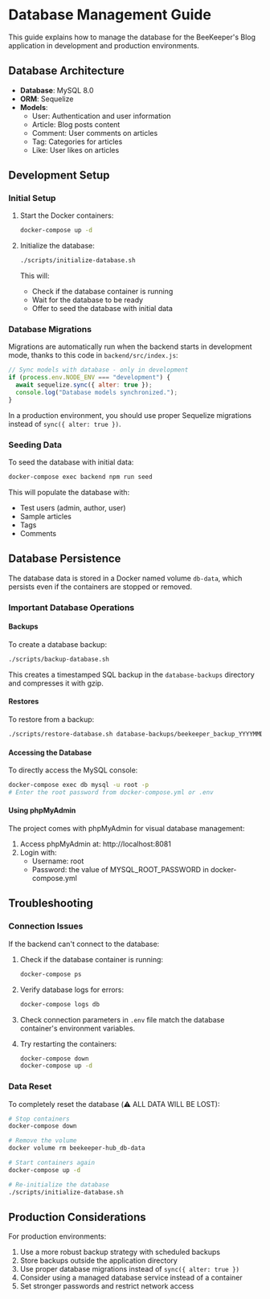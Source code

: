# Database Management Guide

This guide explains how to manage the database for the BeeKeeper's Blog application in development and production environments.

## Database Architecture

- **Database**: MySQL 8.0
- **ORM**: Sequelize
- **Models**:
  - User: Authentication and user information
  - Article: Blog posts content
  - Comment: User comments on articles
  - Tag: Categories for articles
  - Like: User likes on articles

## Development Setup

### Initial Setup

1. Start the Docker containers:
   ```bash
   docker-compose up -d
   ```

2. Initialize the database:
   ```bash
   ./scripts/initialize-database.sh
   ```
   This will:
   - Check if the database container is running
   - Wait for the database to be ready
   - Offer to seed the database with initial data

### Database Migrations

Migrations are automatically run when the backend starts in development mode, thanks to this code in `backend/src/index.js`:

```javascript
// Sync models with database - only in development
if (process.env.NODE_ENV === "development") {
  await sequelize.sync({ alter: true });
  console.log("Database models synchronized.");
}
```

In a production environment, you should use proper Sequelize migrations instead of `sync({ alter: true })`.

### Seeding Data

To seed the database with initial data:

```bash
docker-compose exec backend npm run seed
```

This will populate the database with:
- Test users (admin, author, user)
- Sample articles
- Tags
- Comments

## Database Persistence

The database data is stored in a Docker named volume `db-data`, which persists even if the containers are stopped or removed.

### Important Database Operations

#### Backups

To create a database backup:

```bash
./scripts/backup-database.sh
```

This creates a timestamped SQL backup in the `database-backups` directory and compresses it with gzip.

#### Restores

To restore from a backup:

```bash
./scripts/restore-database.sh database-backups/beekeeper_backup_YYYYMMDD_HHMMSS.sql[.gz]
```

#### Accessing the Database

To directly access the MySQL console:

```bash
docker-compose exec db mysql -u root -p
# Enter the root password from docker-compose.yml or .env
```

#### Using phpMyAdmin

The project comes with phpMyAdmin for visual database management:

1. Access phpMyAdmin at: http://localhost:8081
2. Login with:
   - Username: root
   - Password: the value of MYSQL_ROOT_PASSWORD in docker-compose.yml

## Troubleshooting

### Connection Issues

If the backend can't connect to the database:

1. Check if the database container is running:
   ```bash
   docker-compose ps
   ```

2. Verify database logs for errors:
   ```bash
   docker-compose logs db
   ```

3. Check connection parameters in `.env` file match the database container's environment variables.

4. Try restarting the containers:
   ```bash
   docker-compose down
   docker-compose up -d
   ```

### Data Reset

To completely reset the database (⚠️ ALL DATA WILL BE LOST):

```bash
# Stop containers
docker-compose down

# Remove the volume
docker volume rm beekeeper-hub_db-data

# Start containers again
docker-compose up -d

# Re-initialize the database
./scripts/initialize-database.sh
```

## Production Considerations

For production environments:

1. Use a more robust backup strategy with scheduled backups
2. Store backups outside the application directory
3. Use proper database migrations instead of `sync({ alter: true })`
4. Consider using a managed database service instead of a container
5. Set stronger passwords and restrict network access